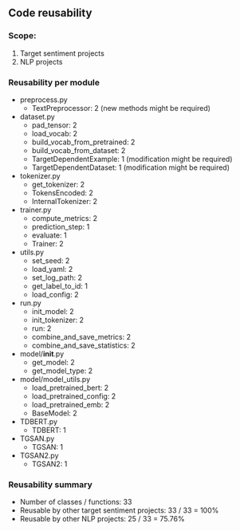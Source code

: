 ## Code reusability

### Scope:
1. Target sentiment projects
1. NLP projects

### Reusability per module

* preprocess.py
  * TextPreprocessor: 2 (new methods might be required)
* dataset.py
  * pad_tensor: 2
  * load_vocab: 2
  * build_vocab_from_pretrained: 2
  * build_vocab_from_dataset: 2
  * TargetDependentExample: 1 (modification might be required)
  * TargetDependentDataset: 1 (modification might be required)
* tokenizer.py
  * get_tokenizer: 2
  * TokensEncoded: 2
  * InternalTokenizer: 2
* trainer.py
  * compute_metrics: 2
  * prediction_step: 1
  * evaluate: 1
  * Trainer: 2
* utils.py
  * set_seed: 2
  * load_yaml: 2
  * set_log_path: 2
  * get_label_to_id: 1
  * load_config: 2
* run.py
  * init_model: 2
  * init_tokenizer: 2
  * run: 2
  * combine_and_save_metrics: 2
  * combine_and_save_statistics: 2
* model/__init__.py
  * get_model: 2
  * get_model_type: 2
* model/model_utils.py
  * load_pretrained_bert: 2
  * load_pretrained_config: 2
  * load_pretrained_emb: 2
  * BaseModel: 2
* TDBERT.py
  * TDBERT: 1
* TGSAN.py
  * TGSAN: 1
* TGSAN2.py
  * TGSAN2: 1

### Reusability summary
* Number of classes / functions: 33
* Reusable by other target sentiment projects: 33 / 33 = 100%
* Reusable by other NLP projects: 25 / 33 = 75.76%